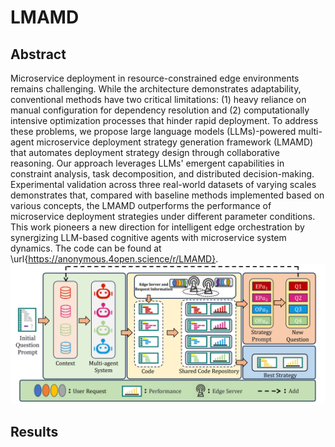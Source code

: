 # LMAMD
## Abstract
Microservice deployment in resource-constrained edge environments remains challenging. While the architecture demonstrates adaptability, conventional methods have two critical limitations: (1) heavy reliance on manual configuration for dependency resolution and (2) computationally intensive optimization processes that hinder rapid deployment. To address these problems, we propose large language models (LLMs)-powered multi-agent microservice deployment strategy generation framework (LMAMD) that automates deployment strategy design through collaborative reasoning. Our approach leverages LLMs' emergent capabilities in constraint analysis, task decomposition, and distributed decision-making. Experimental validation across three real-world datasets of varying scales demonstrates that, compared with baseline methods implemented based on various concepts, the LMAMD outperforms the performance of microservice deployment strategies under different parameter conditions. This work pioneers a new direction for intelligent edge orchestration by synergizing LLM-based cognitive agents with microservice system dynamics. The code can be found at \url{https://anonymous.4open.science/r/LMAMD}.
![image](figures/Framework.jpg)

## Results
